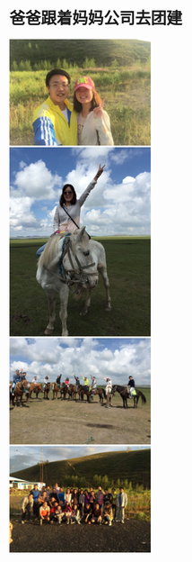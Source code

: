 # 爸爸跟着妈妈公司去团建

<img src="../imgs/WechatIMG37.jpeg" width="50%" height="50%">
<img src="../imgs/WechatIMG38.jpeg" width="50%" height="50%">
<img src="../imgs/WechatIMG39.jpeg" width="50%" height="50%">
<img src="../imgs/WechatIMG40.jpeg" width="50%" height="50%">
